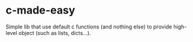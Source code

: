 # c-made-easy
Simple lib that use default c functions (and nothing else) to provide high-level object (such as lists, dicts...).
